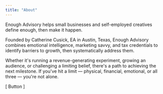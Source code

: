 ```yaml
---
title: "About"
---
```


Enough Advisory helps small businesses and self-employed creatives define enough, then make it happen. 

Founded by Catherine Cusick, EA in Austin, Texas, Enough Advisory combines emotional intelligence, marketing savvy, and tax credentials to identify barriers to growth, then systematically address them. 

Whether it's running a revenue-generating experiment, growing an audience, or challenging a limiting belief, there's a path to achieving the next milestone. If you've hit a limit — physical, financial, emotional, or all three — you're not alone.

[ Button ]